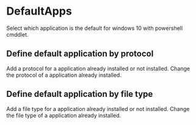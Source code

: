# DefaultApps
Select which application  is the default for windows 10 with powershell cmddlet.

## Define default application by protocol
Add a protocol for a application already installed or not installed.
Change the protocol of a application already installed.

## Define default application by file type
Add a file type for a application already installed or not installed.
Change the file type of a application already installed.
